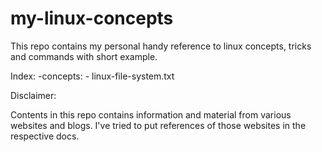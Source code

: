 # my-linux-concepts
This repo contains my personal handy reference to linux concepts, tricks and commands with short example.

Index:
-concepts:
    - linux-file-system.txt





Disclaimer:

Contents in this repo contains information and material from various websites and blogs. I've tried to put references of those websites in the respective docs.
